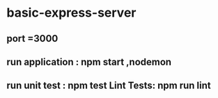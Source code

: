 # basic-express-server

## port =3000

## run application : npm start ,nodemon

## run  unit test : npm test  Lint Tests: npm run lint
